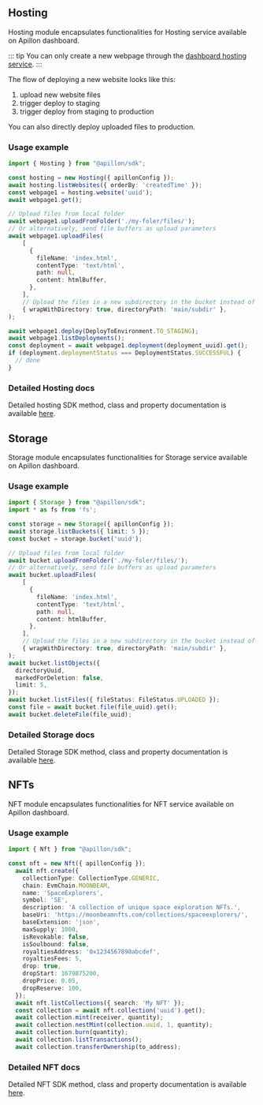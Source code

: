## Hosting

Hosting module encapsulates functionalities for Hosting service available on Apillon dashboard.

::: tip
You can only create a new webpage through the [dashboard hosting service](https://app.apillon.io/dashboard/service/hosting).
:::

The flow of deploying a new website looks like this:

1. upload new website files
2. trigger deploy to staging
3. trigger deploy from staging to production

You can also directly deploy uploaded files to production.

### Usage example

```ts
import { Hosting } from "@apillon/sdk";

const hosting = new Hosting({ apillonConfig });
await hosting.listWebsites({ orderBy: 'createdTime' });
const webpage1 = hosting.website('uuid');
await webpage1.get();

// Upload files from local folder
await webpage1.uploadFromFolder('./my-foler/files/');
// Or alternatively, send file buffers as upload parameters
await webpage1.uploadFiles(
    [
      {
        fileName: 'index.html',
        contentType: 'text/html',
        path: null,
        content: htmlBuffer,
      },
    ],
    // Upload the files in a new subdirectory in the bucket instead of in the root of the bucket
    { wrapWithDirectory: true, directoryPath: 'main/subdir' },
);

await webpage1.deploy(DeployToEnvironment.TO_STAGING);
await webpage1.listDeployments();
const deployment = await webpage1.deployment(deployment_uuid).get();
if (deployment.deploymentStatus === DeploymentStatus.SUCCESSFUL) {
  // done
}
```

### Detailed Hosting docs

Detailed hosting SDK method, class and property documentation is available [here](https://sdk-docs.apillon.io/classes/Hosting.html).

## Storage

Storage module encapsulates functionalities for Storage service available on Apillon dashboard.

### Usage example

```ts
import { Storage } from "@apillon/sdk";
import * as fs from 'fs';

const storage = new Storage({ apillonConfig });
await storage.listBuckets({ limit: 5 });
const bucket = storage.bucket('uuid');

// Upload files from local folder
await bucket.uploadFromFolder('./my-foler/files/');
// Or alternatively, send file buffers as upload parameters
await bucket.uploadFiles(
    [
      {
        fileName: 'index.html',
        contentType: 'text/html',
        path: null,
        content: htmlBuffer,
      },
    ],
    // Upload the files in a new subdirectory in the bucket instead of in the root of the bucket
    { wrapWithDirectory: true, directoryPath: 'main/subdir' },
);
await bucket.listObjects({
  directoryUuid,
  markedForDeletion: false,
  limit: 5,
});
await bucket.listFiles({ fileStatus: FileStatus.UPLOADED });
const file = await bucket.file(file_uuid).get();
await bucket.deleteFile(file_uuid);
```

### Detailed Storage docs

Detailed Storage SDK method, class and property documentation is available [here](https://sdk-docs.apillon.io/classes/Storage.html).

## NFTs

NFT module encapsulates functionalities for NFT service available on Apillon dashboard.

### Usage example

```ts
import { Nft } from "@apillon/sdk";

const nft = new Nft({ apillonConfig });
  await nft.create({
    collectionType: CollectionType.GENERIC,
    chain: EvmChain.MOONBEAM,
    name: 'SpaceExplorers',
    symbol: 'SE',
    description: 'A collection of unique space exploration NFTs.',
    baseUri: 'https://moonbeamnfts.com/collections/spaceexplorers/',
    baseExtension: 'json',
    maxSupply: 1000,
    isRevokable: false,
    isSoulbound: false,
    royaltiesAddress: '0x1234567890abcdef',
    royaltiesFees: 5,
    drop: true,
    dropStart: 1679875200,
    dropPrice: 0.05,
    dropReserve: 100,
  });
  await nft.listCollections({ search: 'My NFT' });
  const collection = await nft.collection('uuid').get();
  await collection.mint(receiver, quantity);
  await collection.nestMint(collection.uuid, 1, quantity);
  await collection.burn(quantity);
  await collection.listTransactions();
  await collection.transferOwnership(to_address);
```

### Detailed NFT docs

Detailed NFT SDK method, class and property documentation is available [here](https://sdk-docs.apillon.io/classes/Nft.html).
